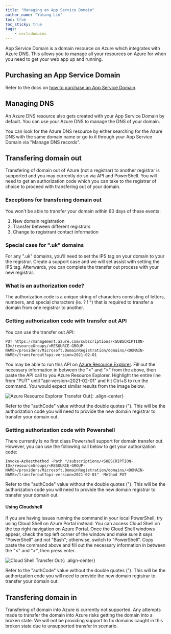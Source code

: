 ```yaml
---
title: "Managing an App Service Domain"
author_name: "Yutang Lin"
toc: true
toc_sticky: true
tags:
    - certsdomains
---
```


App Service Domain is a domain resource on Azure which integrates with Azure DNS. This allows you to manage all your resources on Azure for when you need to get your web app up and running. 

## Purchasing an App Service Domain

Refer to the docs on [how to purchase an App Service Domain](https://docs.microsoft.com/en-us/azure/app-service/manage-custom-dns-buy-domain#buy-an-app-service-domain).

## Managing DNS

An Azure DNS resource also gets created with your App Service Domain by default. You can use your Azure DNS to manage the DNS of your domain.

You can look for the Azure DNS resource by either searching for the Azure DNS with the same domain name or go to it through your App Service Domain via "Manage DNS records".

## Transfering domain out

Transfering of domain out of Azure (not a registrar) to another registrar is supported and you may currently do so via API and PowerShell. You will need to get an authorization code which you can take to the registrar of choice to proceed with transfering out of your domain.

### Exceptions for transfering domain out

You won't be able to transfer your domain within 60 days of these events:

1. New domain registration
1. Transfer between different registrars
1. Change to registrant contact information

### Special case for ".uk" domains

For any ".uk" domains, you'll need to set the IPS tag on your domain to your the registrar. Create a support case and we will set assist with setting the IPS tag. Afterwards, you can complete the transfer out process with your new registrar.

### What is an authorization code?

The authorization code is a unique string of characters consisting of letters, numbers, and special characters (ie. ? ! ^) that is required to transfer a domain from one registrar to another.

### Getting authorization code with transfer out API

You can use the transfer out API:

``` 
PUT https://management.azure.com/subscriptions/<SUBSCRIPTION-ID>/resourceGroups/<RESOURCE-GROUP-NAME>/providers/Microsoft.DomainRegistration/domains/<DOMAIN-NAME>/transferout?api-version=2021-02-01
```

You may be able to run this API on [Azure Resource Explorer](https://resources.azure.com/raw/). Fill out the necessary information in between the "<" and ">" from the above, then paste the API call to you Azure Resource Explorer. Highlight the entire line from "PUT" until "api-version=2021-02-01" and hit Ctrl+S to run the command. You would expect similar results from the image below.

![Azure Resource Explorer Transfer Out]({{site.baseurl}}/media/2021/09/Azure-Resource-Explorer-Transfer-Out.png){: .align-center}

Refer to the "authCode" value without the double quotes ("). This will be the authorization code you will need to provide the new domain registrar to transfer your domain out.

### Getting authorization code with Powershell

There currently is no first class Powershell support for domain transfer out. However, you can use the following call below to get your authorization code:

``` PS
Invoke-AzRestMethod -Path "/subscriptions/<SUBSCRIPTION-ID>/resourceGroups/<RESOURCE-GROUP-NAME>/providers/Microsoft.DomainRegistration/domains/<DOMAIN-NAME>/transferout?api-version=2021-02-01" -Method PUT
```
Refer to the "authCode" value without the double quotes ("). This will be the authorization code you will need to provide the new domain registrar to transfer your domain out.

#### Using Cloudshell
If you are having issues running the command in your local PowerShell, try using Cloud Shell on Azure Portal instead. You can access Cloud Shell on the top right navigation on Azure Portal. Once the Cloud Shell windows appear, check the top left corner of the window and make sure it says "PowerShell" and not "Bash"; otherwise, switch to "PowerShell". Copy paste the command above and fill out the necessary information in between the "<" and ">", then press enter. 

![Cloud Shell Transfer Out]({{site.baseurl}}/media/2021/09/Cloud-Shell-Transfer-Out.png){: .align-center}

Refer to the "authCode" value without the double quotes ("). This will be the authorization code you will need to provide the new domain registrar to transfer your domain out.

## Transfering domain in

Transfering of domain into Azure is currently not supported. Any attempts made to transfer the domain into Azure risks getting the domain into a broken state. We will not be providing support to fix domains caught in this broken state due to unsupported transfer in scenario.